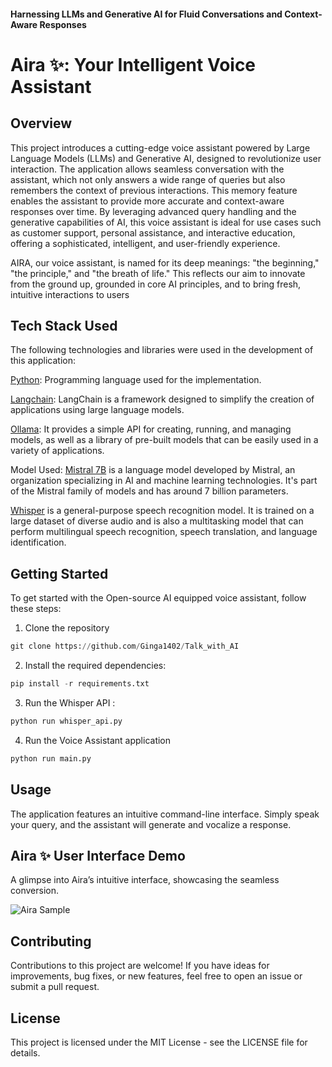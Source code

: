 #### Harnessing LLMs and Generative AI for Fluid Conversations and Context-Aware Responses

# Aira ✨: Your Intelligent Voice Assistant


## Overview


This project introduces a cutting-edge voice assistant powered by Large Language Models (LLMs) and Generative AI, designed to revolutionize user interaction. The application allows seamless conversation with the assistant, which not only answers a wide range of queries but also remembers the context of previous interactions. This memory feature enables the assistant to provide more accurate and context-aware responses over time. By leveraging advanced query handling and the generative capabilities of AI, this voice assistant is ideal for use cases such as customer support, personal assistance, and interactive education, offering a sophisticated, intelligent, and user-friendly experience.

AIRA, our voice assistant, is named for its deep meanings: "the beginning," "the principle," and "the breath of life." This reflects our aim to innovate from the ground up, grounded in core AI principles, and to bring fresh, intuitive interactions to users

## Tech Stack Used

The following technologies and libraries were used in the development of this application:

[Python](https://www.python.org/): Programming language used for the implementation.

[Langchain](https://www.langchain.com/): LangChain is a framework designed to simplify the creation of applications using large language models.

[Ollama](https://ollama.com/): It provides a simple API for creating, running, and managing models, as well as a library of pre-built models that can be easily used in a
variety of applications.

Model Used: [Mistral 7B](https://huggingface.co/mistralai/Mistral-7B-v0.1)  is a language model developed by Mistral, an organization specializing in AI and machine learning technologies. It's part of the Mistral family of models and has around 7 billion parameters.

[Whisper](https://github.com/openai/whisper) is a general-purpose speech recognition model. It is trained on a large dataset of diverse audio and is also a multitasking model that can perform multilingual speech recognition, speech translation, and language identification.


## Getting Started

To get started with the Open-source AI equipped voice assistant, follow these steps:

1. Clone the repository
```py
git clone https://github.com/Ginga1402/Talk_with_AI
```
2. Install the required dependencies:

```py
pip install -r requirements.txt
```

3. Run the Whisper API :

```py
python run whisper_api.py
```


4. Run the Voice Assistant application 
```py
python run main.py
```

## Usage
The application features an intuitive command-line interface. Simply speak your query, and the assistant will generate and vocalize a response.

## Aira ✨ User Interface Demo

A glimpse into Aira’s intuitive interface, showcasing the seamless conversion.

![Aira Sample](https://github.com/user-attachments/assets/5b226c75-c8b2-4164-90c2-0bb196f39c1b)

## Contributing
Contributions to this project are welcome! If you have ideas for improvements, bug fixes, or new features, feel free to open an issue or submit a pull request.

## License
This project is licensed under the MIT License - see the LICENSE file for details.


